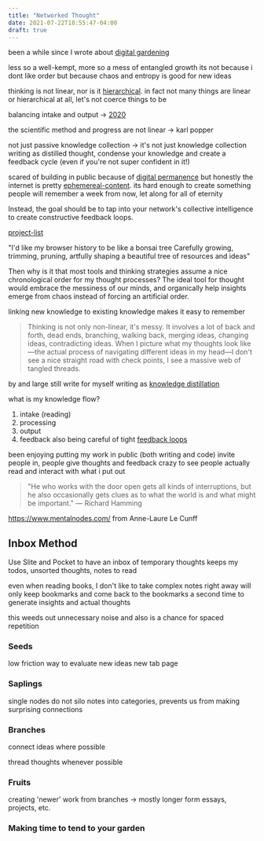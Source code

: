 ```yaml
---
title: "Networked Thought"
date: 2021-07-22T18:55:47-04:00
draft: true
---
```


been a while since I wrote about [digital gardening](posts/digital-gardening.md)

less so a well-kempt, more so a mess of entangled growth
its not because i dont like order
but because chaos and entropy is good for new ideas

thinking is not linear, nor is it [hierarchical](thoughts/articles/city-is-not-a-tree.md). in fact not many things are linear or hierarchical at all, let's not coerce things to be

balancing intake and output -> [2020](posts/2020.md)

the scientific method and progress are not linear -> karl popper

not just passive knowledge collection -> it's not just knowledge collection
writing as distilled thought, condense your knowledge and create a feedback cycle (even if you're not super confident in it!)

scared of building in public because of [digital permanence](thoughts/digital-permanence.md) but honestly the internet is pretty [ephemereal-content](thoughts/ephemereal-content.md). its hard enough to create something people will remember a week from now, let along for all of eternity

Instead, the goal should be to tap into your network's collective intelligence to create constructive feedback loops.

[project-list](thoughts/project-list.md)

"I'd like my browser history to be like a bonsai tree Carefully growing, trimming, pruning, artfully shaping a beautiful tree of resources and ideas"

Then why is it that most tools and thinking strategies assume a nice chronological order for my thought processes? The ideal tool for thought would embrace the messiness of our minds, and organically help insights emerge from chaos instead of forcing an artificial order.

linking new knowledge to existing knowledge makes it easy to remember

> Thinking is not only non-linear, it's messy. It involves a lot of back and forth, dead ends, branching, walking back, merging ideas, changing ideas, contradicting ideas. When I picture what my thoughts look like—the actual process of navigating different ideas in my head—I don't see a nice straight road with check points, I see a massive web of tangled threads.

by and large still write for myself
writing as [knowledge distillation](thoughts/articles/research-debt.md)

what is my knowledge flow?
1. intake (reading)
2. processing
3. output
4. feedback
also being careful of tight [feedback loops](thoughts/feedback-loops.md)

been enjoying putting my work in public (both writing and code)
invite people in, people give thoughts and feedback
crazy to see people actually read and interact with what i put out

> "He who works with the door open gets all kinds of interruptions, but he also occasionally gets clues as to what the world is and what might be important." — Richard Hamming

https://www.mentalnodes.com/ from Anne-Laure Le Cunff

## Inbox Method
Use Slite and Pocket to have an inbox of temporary thoughts
keeps my todos, unsorted thoughts, notes to read

even when reading books, I don't like to take complex notes right away will only keep bookmarks and come back to the bookmarks a second time to generate insights and actual thoughts

this weeds out unnecessary noise and also is a chance for spaced repetition

### Seeds
low friction way to evaluate new ideas
new tab page

### Saplings
single nodes
do not silo notes into categories, prevents us from making surprising connections

### Branches
connect ideas where possible

thread thoughts whenever possible

### Fruits
creating 'newer' work from branches -> mostly longer form essays, projects, etc.

### Making time to tend to your garden